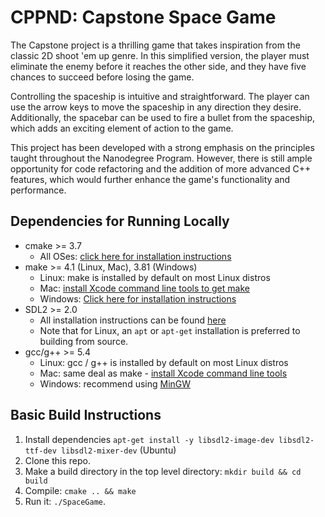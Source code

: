# CPPND: Capstone Space Game

The Capstone project is a thrilling game that takes inspiration from the classic 2D shoot 'em up genre. In this simplified version, the player must eliminate the enemy before it reaches the other side, and they have five chances to succeed before losing the game.

Controlling the spaceship is intuitive and straightforward. The player can use the arrow keys to move the spaceship in any direction they desire. Additionally, the spacebar can be used to fire a bullet from the spaceship, which adds an exciting element of action to the game.

This project has been developed with a strong emphasis on the principles taught throughout the Nanodegree Program. However, there is still ample opportunity for code refactoring and the addition of more advanced C++ features, which would further enhance the game's functionality and performance.

## Dependencies for Running Locally
* cmake >= 3.7
  * All OSes: [click here for installation instructions](https://cmake.org/install/)
* make >= 4.1 (Linux, Mac), 3.81 (Windows)
  * Linux: make is installed by default on most Linux distros
  * Mac: [install Xcode command line tools to get make](https://developer.apple.com/xcode/features/)
  * Windows: [Click here for installation instructions](http://gnuwin32.sourceforge.net/packages/make.htm)
* SDL2 >= 2.0
  * All installation instructions can be found [here](https://wiki.libsdl.org/Installation)
  * Note that for Linux, an `apt` or `apt-get` installation is preferred to building from source.
* gcc/g++ >= 5.4
  * Linux: gcc / g++ is installed by default on most Linux distros
  * Mac: same deal as make - [install Xcode command line tools](https://developer.apple.com/xcode/features/)
  * Windows: recommend using [MinGW](http://www.mingw.org/)

## Basic Build Instructions

1. Install dependencies `apt-get install -y libsdl2-image-dev libsdl2-ttf-dev libsdl2-mixer-dev` (Ubuntu)
2. Clone this repo.
3. Make a build directory in the top level directory: `mkdir build && cd build`
4. Compile: `cmake .. && make`
5. Run it: `./SpaceGame`.

